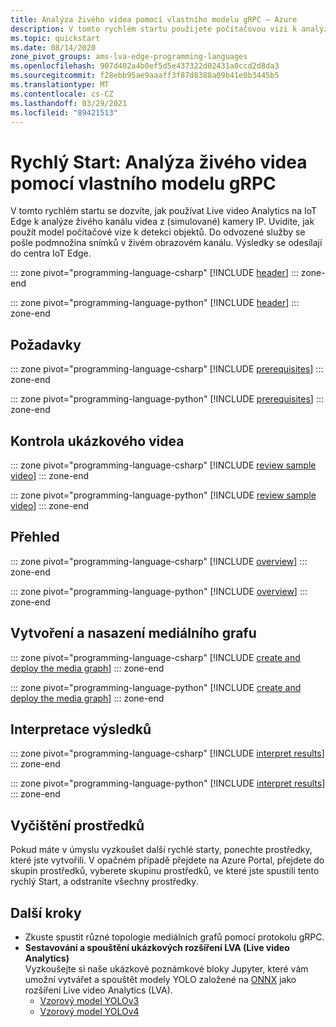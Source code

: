 ```yaml
---
title: Analýza živého videa pomocí vlastního modelu gRPC – Azure
description: V tomto rychlém startu použijete počítačovou vizi k analýze živého kanálu videa z (simulované) kamery IP.
ms.topic: quickstart
ms.date: 08/14/2020
zone_pivot_groups: ams-lva-edge-programming-languages
ms.openlocfilehash: 907d402a4b0ef5d5e437322d02431a0ccd2d8da3
ms.sourcegitcommit: f28ebb95ae9aaaff3f87d8388a09b41e0b3445b5
ms.translationtype: MT
ms.contentlocale: cs-CZ
ms.lasthandoff: 03/29/2021
ms.locfileid: "89421513"
---
```

# <a name="quickstart-analyze-live-video-by-using-your-own-grpc-model"></a>Rychlý Start: Analýza živého videa pomocí vlastního modelu gRPC

V tomto rychlém startu se dozvíte, jak používat Live video Analytics na IoT Edge k analýze živého kanálu videa z (simulované) kamery IP. Uvidíte, jak použít model počítačové vize k detekci objektů. Do odvozené služby se pošle podmnožina snímků v živém obrazovém kanálu. Výsledky se odesílají do centra IoT Edge.

::: zone pivot="programming-language-csharp"
[!INCLUDE [header](includes/analyze-live-video-your-grpc-model-quickstart/csharp/header.md)]
::: zone-end

::: zone pivot="programming-language-python"
[!INCLUDE [header](includes/analyze-live-video-your-grpc-model-quickstart/python/header.md)]
::: zone-end

## <a name="prerequisites"></a>Požadavky

::: zone pivot="programming-language-csharp"
[!INCLUDE [prerequisites](includes/analyze-live-video-your-grpc-model-quickstart/csharp/prerequisites.md)]
::: zone-end

::: zone pivot="programming-language-python"
[!INCLUDE [prerequisites](includes/analyze-live-video-your-grpc-model-quickstart/python/prerequisites.md)]
::: zone-end

## <a name="review-the-sample-video"></a>Kontrola ukázkového videa

::: zone pivot="programming-language-csharp"
[!INCLUDE [review sample video](includes/analyze-live-video-your-grpc-model-quickstart/csharp/review-sample-video.md)]
::: zone-end

::: zone pivot="programming-language-python"
[!INCLUDE [review sample video](includes/analyze-live-video-your-grpc-model-quickstart/python/review-sample-video.md)]
::: zone-end

## <a name="overview"></a>Přehled

::: zone pivot="programming-language-csharp"
[!INCLUDE [overview](includes/analyze-live-video-your-grpc-model-quickstart/csharp/overview.md)]
::: zone-end

::: zone pivot="programming-language-python"
[!INCLUDE [overview](includes/analyze-live-video-your-grpc-model-quickstart/python/overview.md)]
::: zone-end

## <a name="create-and-deploy-the-media-graph"></a>Vytvoření a nasazení mediálního grafu

::: zone pivot="programming-language-csharp"
[!INCLUDE [create and deploy the media graph](includes/analyze-live-video-your-grpc-model-quickstart/csharp/create-deploy-media-graph.md)]
::: zone-end

::: zone pivot="programming-language-python"
[!INCLUDE [create and deploy the media graph](includes/analyze-live-video-your-grpc-model-quickstart/python/create-deploy-media-graph.md)]
::: zone-end

## <a name="interpret-results"></a>Interpretace výsledků

::: zone pivot="programming-language-csharp"
[!INCLUDE [interpret results](includes/analyze-live-video-your-grpc-model-quickstart/csharp/interpret-results.md)]
::: zone-end

::: zone pivot="programming-language-python"
[!INCLUDE [interpret results](includes/analyze-live-video-your-grpc-model-quickstart/python/interpret-results.md)]
::: zone-end

## <a name="clean-up-resources"></a>Vyčištění prostředků

Pokud máte v úmyslu vyzkoušet další rychlé starty, ponechte prostředky, které jste vytvořili. V opačném případě přejdete na Azure Portal, přejdete do skupin prostředků, vyberete skupinu prostředků, ve které jste spustili tento rychlý Start, a odstraníte všechny prostředky.

## <a name="next-steps"></a>Další kroky

* Zkuste spustit různé topologie mediálních grafů pomocí protokolu gRPC.
* **Sestavování a spouštění ukázkových rozšíření LVA (Live video Analytics)**
<br/>Vyzkoušejte si naše ukázkové poznámkové bloky Jupyter, které vám umožní vytvářet a spouštět modely YOLO založené na [ONNX](http://onnx.ai/) jako rozšíření Live video Analytics (LVA).
    * [Vzorový model YOLOv3](https://github.com/Azure/live-video-analytics/tree/master/utilities/video-analysis/notebooks/Yolo/yolov3/yolov3-grpc-icpu-onnx/readme.md)
    * [Vzorový model YOLOv4](https://github.com/Azure/live-video-analytics/blob/master/utilities/video-analysis/notebooks/Yolo/yolov4/yolov4-grpc-icpu-onnx/readme.md)

